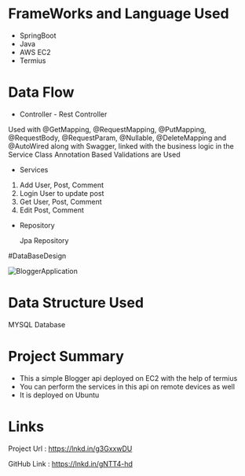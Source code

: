# FrameWorks and Language Used
* SpringBoot
* Java
* AWS EC2
* Termius

# Data Flow
* Controller - Rest Controller

Used with @GetMapping, @RequestMapping, @PutMapping, @RequestBody, @RequestParam, @Nullable, @DeleteMapping and @AutoWired along with Swagger, linked with the business logic in the Service Class
Annotation Based Validations are Used


* Services

1. Add User, Post, Comment
2. Login User to update post
3. Get User, Post, Comment
4. Edit Post, Comment


* Repository

  Jpa Repository
  
#DataBaseDesign

![BloggerApplication](https://user-images.githubusercontent.com/93002372/225376577-6c2971a3-427f-4fb5-a0b8-ae719856bfa1.png)
  
# Data Structure Used

MYSQL Database

# Project Summary

* This a simple  Blogger api deployed on EC2 with the help of termius
* You can perform the services in this api on remote devices as well
* It is deployed on Ubuntu

# Links
Project Url : https://lnkd.in/g3GxxwDU

GitHub Link : https://lnkd.in/gNTT4-hd
